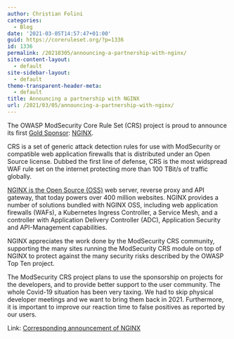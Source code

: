 ```yaml
---
author: Christian Folini
categories:
  - Blog
date: '2021-03-05T14:57:47+01:00'
guid: https://coreruleset.org/?p=1336
id: 1336
permalink: /20210305/announcing-a-partnership-with-nginx/
site-content-layout:
  - default
site-sidebar-layout:
  - default
theme-transparent-header-meta:
  - default
title: Announcing a partnership with NGINX
url: /2021/03/05/announcing-a-partnership-with-nginx/
---
```



The OWASP ModSecurity Core Rule Set (CRS) project is proud to announce its first [Gold Sponsor](https://www.nginx.com/blog/nginx-announces-sponsorship-owasp-modsecurity-crs): [NGINX](https://nginx.com).

CRS is a set of generic attack detection rules for use with ModSecurity or compatible web application firewalls that is distributed under an Open Source license. Dubbed the first line of defense, CRS is the most widspread WAF rule set on the internet protecting more than 100 TBit/s of traffic globally.

[NGINX is the Open Source (OSS)](https://www.nginx.com/blog/compiling-and-installing-modsecurity-for-open-source-nginx/) web server, reverse proxy and API gateway, that today powers over 400 million websites. NGINX provides a number of solutions bundled with NGINX OSS, including web application firewalls (WAFs), a Kubernetes Ingress Controller, a Service Mesh, and a controller with Application Delivery Controller (ADC), Application Security and API-Management capabilities.

NGINX appreciates the work done by the ModSecurity CRS community, supporting the many sites running the ModSecurity CRS module on top of NGINX to protect against the many security risks described by the OWASP Top Ten project.

The ModSecurity CRS project plans to use the sponsorship on projects for the developers, and to provide better support to the user community. The whole Covid-19 situation has been very taxing. We had to skip physical developer meetings and we want to bring them back in 2021. Furthermore, it is important to improve our reaction time to false positives as reported by our users.

Link: [Corresponding announcement of NGINX](https://www.nginx.com/blog/nginx-announces-sponsorship-owasp-modsecurity-crs)